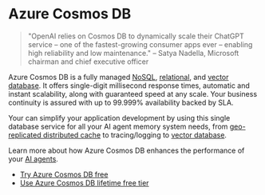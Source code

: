 # Azure Cosmos DB

> "OpenAI relies on Cosmos DB to dynamically scale their ChatGPT service – one of the fastest-growing consumer apps ever – enabling high reliability and low maintenance."
> – Satya Nadella, Microsoft chairman and chief executive officer

Azure Cosmos DB is a fully managed [NoSQL](https://learn.microsoft.com/en-us/azure/cosmos-db/distributed-nosql), [relational](https://learn.microsoft.com/en-us/azure/cosmos-db/distributed-relational), and [vector database](https://learn.microsoft.com/azure/cosmos-db/vector-database). It offers single-digit millisecond response times, automatic and instant scalability, along with guaranteed speed at any scale. Your business continuity is assured with up to 99.999% availability backed by SLA.

Your can simplify your application development by using this single database service for all your AI agent memory system needs, from [geo-replicated distributed cache](https://medium.com/@marcodesanctis2/using-azure-cosmos-db-as-your-persistent-geo-replicated-distributed-cache-b381ad80f8a0) to tracing/logging to [vector database](https://learn.microsoft.com/en-us/azure/cosmos-db/vector-database).

Learn more about how Azure Cosmos DB enhances the performance of your [AI agents](https://learn.microsoft.com/en-us/azure/cosmos-db/ai-agents).

- [Try Azure Cosmos DB free](https://learn.microsoft.com/en-us/azure/cosmos-db/try-free)
- [Use Azure Cosmos DB lifetime free tier](https://learn.microsoft.com/en-us/azure/cosmos-db/free-tier)
